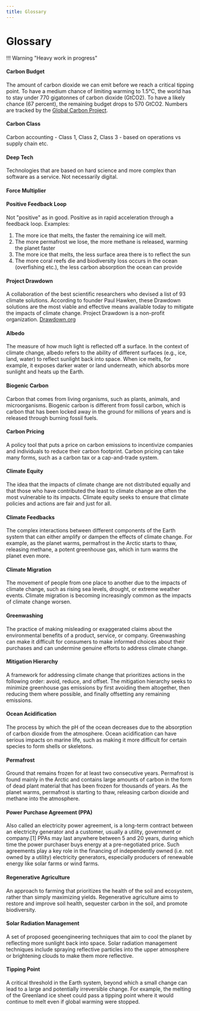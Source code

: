 ```yaml
---
title: Glossary
---
```

# Glossary

!!! Warning "Heavy work in progress"

<!-- ## Category A -->

<!-- ### Category B -->

#### Carbon Budget

The amount of carbon dioxide we can emit before we reach a critical tipping point. To have a medium chance of limiting warming to 1.5°C, the world has to stay under 770 gigatonnes of carbon dioxide (GtCO2). To have a likely chance (67 percent), the remaining budget drops to 570 GtCO2. Numbers are tracked by the [Global Carbon Project](https://www.globalcarbonproject.org).

#### Carbon Class

Carbon accounting - Class 1, Class 2, Class 3 - based on operations vs supply chain etc.

#### Deep Tech

Technologies that are based on hard science and more complex than software as a service. Not necessarily digital.

#### Force Multiplier

#### Positive Feedback Loop

Not "positive" as in good. Positive as in rapid acceleration through a feedback loop. Examples:

1. The more ice that melts, the faster the remaining ice will melt.
2. The more permafrost we lose, the more methane is released, warming the planet faster
3. The more ice that melts, the less surface area there is to reflect the sun
4. The more coral reefs die and biodiversity loss occurs in the ocean (overfishing etc.), the less carbon absorption the ocean can provide

#### Project Drawdown

A collaboration of the best scientific researchers who devised a list of 93 climate solutions. According to founder Paul Hawken, these Drawdown solutions are the most viable and effective means available today to mitigate the impacts of climate change. Project Drawdown is a non-profit organization.  [Drawdown.org](https://drawdown.org)

#### Albedo

The measure of how much light is reflected off a surface. In the context of climate change, albedo refers to the ability of different surfaces (e.g., ice, land, water) to reflect sunlight back into space. When ice melts, for example, it exposes darker water or land underneath, which absorbs more sunlight and heats up the Earth.

#### Biogenic Carbon

Carbon that comes from living organisms, such as plants, animals, and microorganisms. Biogenic carbon is different from fossil carbon, which is carbon that has been locked away in the ground for millions of years and is released through burning fossil fuels.

#### Carbon Pricing

A policy tool that puts a price on carbon emissions to incentivize companies and individuals to reduce their carbon footprint. Carbon pricing can take many forms, such as a carbon tax or a cap-and-trade system.

#### Climate Equity

The idea that the impacts of climate change are not distributed equally and that those who have contributed the least to climate change are often the most vulnerable to its impacts. Climate equity seeks to ensure that climate policies and actions are fair and just for all.

#### Climate Feedbacks

The complex interactions between different components of the Earth system that can either amplify or dampen the effects of climate change. For example, as the planet warms, permafrost in the Arctic starts to thaw, releasing methane, a potent greenhouse gas, which in turn warms the planet even more.

#### Climate Migration

The movement of people from one place to another due to the impacts of climate change, such as rising sea levels, drought, or extreme weather events. Climate migration is becoming increasingly common as the impacts of climate change worsen.

#### Greenwashing

The practice of making misleading or exaggerated claims about the environmental benefits of a product, service, or company. Greenwashing can make it difficult for consumers to make informed choices about their purchases and can undermine genuine efforts to address climate change.

#### Mitigation Hierarchy

A framework for addressing climate change that prioritizes actions in the following order: avoid, reduce, and offset. The mitigation hierarchy seeks to minimize greenhouse gas emissions by first avoiding them altogether, then reducing them where possible, and finally offsetting any remaining emissions.

#### Ocean Acidification

The process by which the pH of the ocean decreases due to the absorption of carbon dioxide from the atmosphere. Ocean acidification can have serious impacts on marine life, such as making it more difficult for certain species to form shells or skeletons.

#### Permafrost

Ground that remains frozen for at least two consecutive years. Permafrost is found mainly in the Arctic and contains large amounts of carbon in the form of dead plant material that has been frozen for thousands of years. As the planet warms, permafrost is starting to thaw, releasing carbon dioxide and methane into the atmosphere.

#### Power Purchase Agreement (PPA)

Also called an electricity power agreement, is a long-term contract between an electricity generator and a customer, usually a utility, government or company.\[1] PPAs may last anywhere between 5 and 20 years, during which time the power purchaser buys energy at a pre-negotiated price. Such agreements play a key role in the financing of independently owned (i.e. not owned by a utility) electricity generators, especially producers of renewable energy like solar farms or wind farms. 

#### Regenerative Agriculture

An approach to farming that prioritizes the health of the soil and ecosystem, rather than simply maximizing yields. Regenerative agriculture aims to restore and improve soil health, sequester carbon in the soil, and promote biodiversity.

#### Solar Radiation Management

A set of proposed geoengineering techniques that aim to cool the planet by reflecting more sunlight back into space. Solar radiation management techniques include spraying reflective particles into the upper atmosphere or brightening clouds to make them more reflective.

#### Tipping Point

A critical threshold in the Earth system, beyond which a small change can lead to a large and potentially irreversible change. For example, the melting of the Greenland ice sheet could pass a tipping point where it would continue to melt even if global warming were stopped.